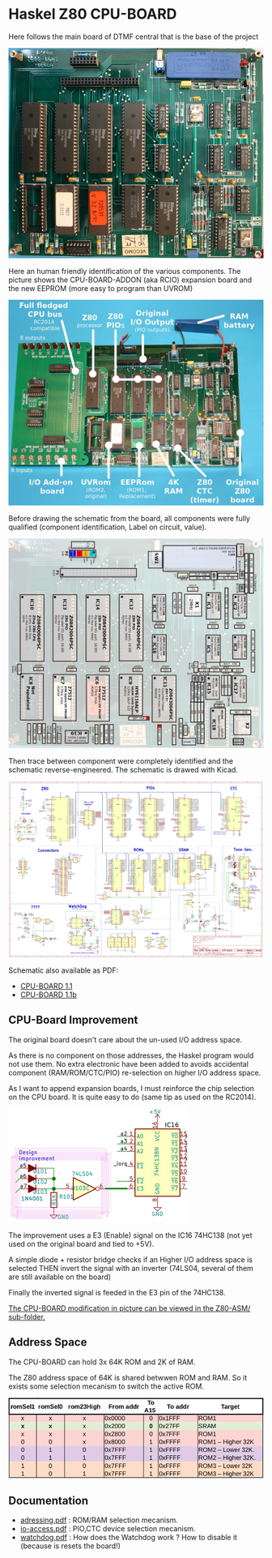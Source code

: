 # Haskel Z80 CPU-BOARD

Here follows the main board of DTMF central that is the base of the project

![CPU-BOARD](docs/base-board.jpg)

Here an human friendly identification of the various components. The picture shows the CPU-BOARD-ADDON (aka RCIO) expansion board and the new EEPROM (more easy to program than UVROM)

![CPU-BOARD descrived](docs/CPU-Board-Addon-in-situ.jpg)

Before drawing the schematic from the board, all components were fully qualified (component identification, Label on circuit, value).

![CPU-BOARD components](docs/base-board-encombrement.jpg)

 Then trace between component were completely identified and the schematic reverse-engineered. The schematic is drawed with Kicad.

 ![CPU-BOARD schematic v1.1](docs/CPU-BOARD-1.1.jpg)

Schematic also available as PDF:
* [CPU-BOARD 1.1](docs/CPU-BOARD-1.1.pdf)
* [CPU-BOARD 1.1b](docs/CPU-BOARD-1.1b.pdf)

## CPU-Board Improvement

The original board doesn't care about the un-used I/O address space.

As there is no component on those addresses, the Haskel program would not use them. No extra electronic have been added to avoids accidental component (RAM/ROM/CTC/PIO) re-selection on higher I/O address space.

As I want to append expansion boards, I must reinforce the chip selection on the CPU board. It is quite easy to do (same tip as used on the RC2014).

![CPU-BOARD improvement](docs/CPU-BOARD-improvement.jpg)

The improvement uses a E3 (Enable) signal on the IC16 74HC138 (not yet used on the original board and tied to +5V).

A simple diode + resistor bridge checks if an Higher I/O address space is selected THEN invert the signal with an inverter (74LS04, several of them are still available on the board)

Finally the inverted signal is feeded in the E3 pin of the 74HC138.

[The CPU-BOARD modification in picture can be viewed in the Z80-ASM/ sub-folder.](../Z80-ASM)

## Address Space

The CPU-BOARD can hold 3x 64K ROM and 2K of RAM.

The Z80 address space of 64K is shared betwwen ROM and RAM. So it exists some selection mecanism to switch the active ROM.

![CPU-BOARD Address Space](docs/addressing-table.png)

## Documentation
* [adressing.pdf](docs/adressing.pdf) : ROM/RAM selection mecanism.
* [io-access.pdf](docs/io-access.pdf) : PIO,CTC device selection mecanism.
* [watchdog.pdf](docs/watchdog.pdf) : How does the Watchdog work ? How to disable it (because is resets the board!)
